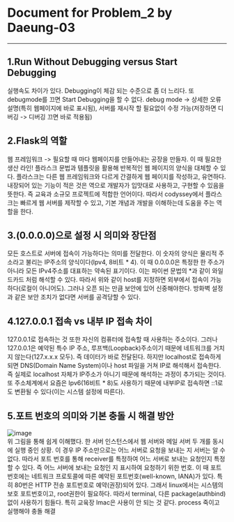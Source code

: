 # Document for Problem_2 by Daeung-03
---


## 1.Run Without Debugging versus Start Debugging
실행속도 차이가 있다. Debugging이 체감 되는 수준으로 좀 더 느리다. 또 debugmode를 끄면 Start Debugging을 할 수 없다.
debug mode -> 상세한 오류 설명(특히 웹페이지에 바로 표시됨), 서버를 재시작 할 필요없이 수정 가능(저장하면 디버깅 -> 디버깅 끄면 바로 적용됨)

## 2.Flask의 역할
웹 프레임워크 -> 필요할 때 마다 웹페이지를 만들어내는 공장을 만들자. 이 때 필요한 생산 라인! 플라스크 문법과 템플릿을 활용해 반복적인 웹 페이지의 양식을 대체할 수 있다.
플라스크는 다른 웹 프레임워크와 다르게 간결하게 웹 페이지를 작성하고, 유연하다. 내장되어 있는 기능이 적은 것은 역으로 개발자가 입맛대로 사용하고, 구현할 수 있음을 뜻한다.
즉 교육과 소규모 프로젝트에 적합한 언어이다. 따라서 codyssey에서 플라스크는 빠르게 웹 서버를 제작할 수 있고, 기본 개념과 개발을 이해하는데 도움을 주는 역할을 한다.

## 3.(0.0.0.0)으로 설정 시 의미와 장단점
모든 호스트로 서버에 접속이 가능하다는 의미를 전달한다. 이 숫자의 양식은 물리적 주소라고 불리는 IP주소의 양식이다(Ipv4, 8비트 * 4). 이 때 0.0.0.0은 특정한 한 주소가 아니라 모든 IPv4주소를 대표하는 약속된 표기이다.
이는 파이썬 문법의 *과 같이 와일드카드 처럼 해석할 수 있다. 따라서 위와 같이 host를 지정하면 외부에서 접속이 가능하다(로컬이 아니어도). 그러나 오픈 되는 만큼 보안에 있어 신중해야한다. 방화벽 설정과 같은
보안 조치가 없다면 서버를 공격당할 수 있다. 

## 4.127.0.0.1 접속 vs 내부 IP 접속 차이
127.0.0.1로 접속하는 것 또한 자신의 컴퓨터에 접속할 때 사용하는 주소이다. 그러나 127.0.0.1은 예약된 특수 IP 주소, 루프백(Loopback)주소이기 때문에 네트워크를 거치지 않는다(127.x.x.x 모두). 즉 데이터가 바로 전달된다.
하지만 localhost로 접속하게 되면 DNS(Domain Name System)이나 host 파일을 거쳐 IP로 해석해서 접속한다. 즉 실제로 localhost 자체가 IP주소가 아니기 때문에 해석하는 과정이 추가되는 것이다. 또
주소체계에서 요즘은 Ipv6(16비트 * 8)도 사용하기 때문에 내부IP로 접속하면 ::1로도 변환될 수 있다(이는 시스템 설정에 따른다). 

## 5.포트 번호의 의미와 기본 충돌 시 해결 방안
![image](./img/image.png)  
위 그림을 통해 쉽게 이해했다. 한 서버 인스턴스에서 웹 서버와 메일 서버 두 개를 동시에 실행 중인 상황. 이 경우 IP 주소만으로는 어느 서버로 요청을 보내는 지 서버는 알 수 없다. 따라서 포트 번호를 통해 receiver를
특정하여 어느 서버로 보내는 요청인지 특정할 수 있다. 즉 어느 서버에 보내는 요청인 지 표시하여 요청하기 위한 번호. 이 때 포트 번호에는 네트워크 프로토콜에 따른 예약된 포트번호(well-known, IANA)가 있다. 특히 80번은
HTTP 전송 포트번호로 예약(권장)되어 있다. 그래서 linux에서는 시스템의 보호 포트번호이고, root권한이 필요하다. 따라서 terminal, 다른 package(authbind)없이 사용하기 힘들다. 특히 교육장 Imac은 사용이 안 되는 것 같다. process 죽이고 실행해야 충돌 해결 
